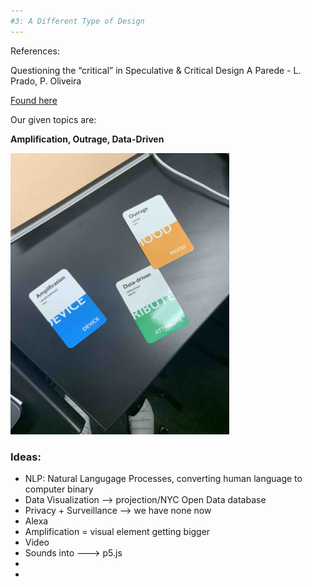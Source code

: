 ```yaml
---
#3: A Different Type of Design 
---
```

References:

Questioning the “critical” in Speculative & Critical Design
A Parede - L. Prado, P. Oliveira

[Found here](https://medium.com/a-parede/questioning-the-critical-in-speculative-critical-design-5a355cac2ca4)

Our given topics are:

**Amplification, Outrage, Data-Driven**

<img src = "/img/parameters.jpg" width = "350" height = "450" >

### Ideas:
- NLP: Natural Langugage Processes, converting human language to computer binary
- Data Visualization --> projection/NYC Open Data database 
- Privacy + Surveillance --> we have none now
- Alexa
- Amplification = visual element getting bigger
- Video
- Sounds into ---> p5.js
- 
- 
